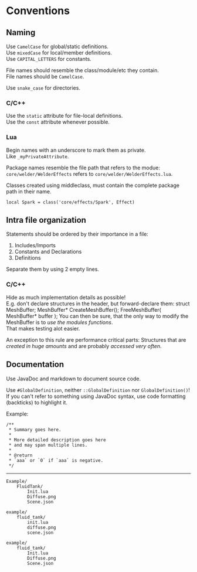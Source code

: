 Conventions
===========


Naming
------

Use `CamelCase` for global/static definitions.  
Use `mixedCase` for local/member definitions.  
Use `CAPITAL_LETTERS` for constants.

File names should resemble the class/module/etc they contain.  
File names should be `CamelCase`.

Use `snake_case` for directories.


### C/C++

Use the `static` attribute for file-local definitions.  
Use the `const` attribute whenever possible.


### Lua

Begin names with an underscore to mark them as private.  
Like `_myPrivateAttribute`.

Package names resemble the file path that refers to the modue:
`core/welder/WelderEffects` refers to `core/welder/WelderEffects.lua`.

Classes created using middleclass,
must contain the complete package path in their name.

    local Spark = class('core/effects/Spark', Effect)


Intra file organization
-----------------------

Statements should be ordered by their importance in a file:

1. Includes/Imports
2. Constants and Declarations
3. Definitions

Separate them by using 2 empty lines.


### C/C++

Hide as much implementation details as possible!  
E.g. don't declare structures in the header, but forward-declare them:
    struct MeshBuffer;
    MeshBuffer* CreateMeshBuffer();
    FreeMeshBuffer( MeshBuffer* buffer );
You can then be sure, that the only way to modify the MeshBuffer is to
*use the modules functions*.  
That makes testing alot easier.

An exception to this rule are performance critical parts:
Structures that are *created in huge amounts* and are probably *accessed very often*.


Documentation
-------------

Use JavaDoc and markdown to document source code.

Use `#GlobalDefinition`, neither `::GlobalDefinition` nor `GlobalDefinition()`!
If you can't refer to something using JavaDoc syntax,
use code formatting (backticks) to highlight it.

Example:

    /**
     * Summary goes here.
     *
     * More detailed description goes here
     * and may span multiple lines.
     *
     * @return
     * `aaa` or `0` if `aaa` is negative.
     */



---------------------------------


    Example/
        FluidTank/
            Init.lua
            Diffuse.png
            Scene.json

    example/
        fluid_tank/
            init.lua
            diffuse.png
            scene.json

    example/
        fluid_tank/
            Init.lua
            Diffuse.png
            Scene.json
